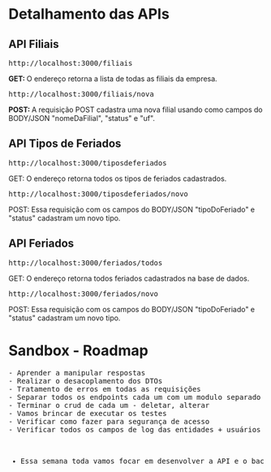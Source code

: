 <h1>Detalhamento das APIs</h1>

<h2>API Filiais</h2>
<pre>http://localhost:3000/filiais</pre> 
<p><b>GET: </b>O endereço retorna a lista de todas as filiais da empresa.</p> 
<pre>http://localhost:3000/filiais/nova</pre> 
<p><b>POST: </b>A requisição POST cadastra uma nova filial usando como campos do BODY/JSON "nomeDaFilial", "status" e "uf".</p>

<h2>API Tipos de Feriados</h2>
<pre>http://localhost:3000/tiposdeferiados</pre>
<p>GET: O endereço retorna todos os tipos de feriados cadastrados.</p>
<pre>http://localhost:3000/tiposdeferiados/novo</pre>
<p>POST: Essa requisição com os campos do BODY/JSON "tipoDoFeriado" e "status" cadastram um novo tipo.</p>

<h2>API Feriados</h2>
<pre>http://localhost:3000/feriados/todos</pre>
<p>GET: O endereço retorna todos feriados cadastrados na base de dados.</p>

<pre>http://localhost:3000/feriados/novo</pre>
<p>POST: Essa requisição com os campos do BODY/JSON "tipoDoFeriado" e "status" cadastram um novo tipo.</p>

<h1>Sandbox - Roadmap</h1>
<pre>
- Aprender a manipular respostas
- Realizar o desacoplamento dos DTOs
- Tratamento de erros em todas as requisições
- Separar todos os endpoints cada um com um modulo separado
- Terminar o crud de cada um - deletar, alterar
- Vamos brincar de executar os testes
- Verificar como fazer para segurança de acesso
- Verificar todos os campos de log das entidades + usuários

- Essa semana toda vamos focar em desenvolver a API e o back end

</pre>

